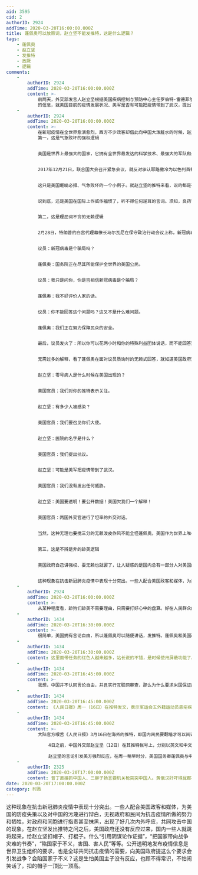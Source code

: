 ```yaml
---
aid: 3595
cid: 2
authorID: 2924
addTime: 2020-03-20T16:00:00.000Z
title: 蓬佩奥可以放厥词，赵立坚不能发推特，这是什么逻辑？
tags:
    - 蓬佩奥
    - 赵立坚
    - 发推特
    - 放厥
    - 逻辑
comments:
    -
        authorID: 2924
        addTime: 2020-03-20T16:00:00.000Z
        content: >-
            前两天，外交部发言人赵立坚根据美国疾病控制与预防中心主任罗伯特·雷德菲尔德“招供”
            的信息，就美国目前的疫情发展状况、美军是否有可能把疫情带到了武汉，提出了疑问和公开有关信息的要求。当赵立坚的推特还没有得到美国政府回应时，国内一些人立马发出了责难甚至辱骂，按照此类事件必定“里呼外应”的规律，美国国务院13日传召了中国驻美大使崔天凯，就赵立坚的推特发问提出了抗议。
    -
        authorID: 2924
        addTime: 2020-03-20T16:00:00.000Z
        content: >-
            在新冠疫情在全世界愈演愈烈，西方不少政客却借此向中国大泼脏水的时候，赵立坚发出的这个没有任何夸大渲染的要求再正当不过了。看看美国的高官政客们是怎么污蔑疫情中的中国吧，随便举一例子。3月6日，美国国务卿蓬佩奥在接受媒体采访时将新型冠状病毒称为“武汉冠状病毒”，并称由于中方不公开、不透明，美方获得的信息不完善，导致美方落后于疫情挑战。蓬佩奥在正式的媒体采访中不尊重世卫组织的决定，利用新冠病毒对中国和武汉污名化，中国政府和民间除了正常回应之外，没有任何过激反应，那些公知美粉们更是直接无视。现在赵立坚发个正常的推特，怎么在国内外引起这么大的反响？我想除了赵立坚的推特之问也许触及了美国或美军的核心要害之外，从逻辑上看，还有以下几个原因。
            第一，这是气急败坏的强权逻辑


            美国是世界上最强大的国家，它拥有全世界最发达的科学技术、最强大的军队和最高效的金融系统，独霸从经济、政治到科技、文化等各个领域的诸多好处，特别是冷战结束之初，它看谁不顺眼就制裁谁、谁不服就打谁，对敢于说不或者潜在竞争对手，轻则打压报复，重则颠覆政权、肢解国家。近年来，随着世界爱好和平力量的发展壮大，加之美国对霸权力量无限制利用引发世界公愤和自身削弱，其他力量对美国霸权行径的约束逐渐加强，美国在逐步控制其武力冲动的同时，加大了在其他领域的强权行动，表现在宣传舆论领域，就是调门越来越高，言论越来越出格。


            2017年12月21日，联合国大会召开紧急会议，就反对承认耶路撒冷为以色列首都的议案进行表决。在投票之前，特朗普威胁将切断对投赞成票国家的援助，美国常驻联合国代表黑莉发推特警告说：“美国将记下支持该决议国家的名字。”她还向180多个国家的代表发出“恐吓信”说：“特朗普总统将非常仔细地观看此次投票，并要求我向他报告所有投票反对我们的国家。我们将盯着有关这个问题的每一票。”当然，特朗普和黑莉的威胁无效，联合国大会以压倒性多数投票通过了这个决议。


            这只是美国睚眦必报、气急败坏的一个小例子。就赵立坚的推特来看，说的都是有根有据的大实话，就是真的戳中了美国的机密，也不用如此大动肝火。多大个事啊？就要传召大使。要知道作为美国国务卿的蓬佩奥，在接受媒体正式采访时将新型冠状病毒称为“武汉冠状病毒”，还将美国防疫不力的责任甩锅中国，我国外交部发言人也只是在有记者提问时，才将蓬佩奥的卑劣言行作了个定性而已。当然，赵立坚只是就事论事，实话实说，蓬佩奥则是信口雌黄，大放厥词，两者也不可同日而语。


            说到底，还是美国在国际上作威作福惯了，听不得任何逆耳的言词。须知，良药苦口，忠言逆耳，美国政府好好回答一下赵立坚的推特之问，而不是敷衍威吓，不但有利于抗击新冠疫情，还会大大改善美国的国际形象


            第二，这是理屈词不穷的无赖逻辑


            2月28日，特朗普的白宫代理幕僚长马尔瓦尼在保守政治行动会议上称，新冠病毒是民主党的“骗局”。当天，蓬佩奥在众议院就新冠病毒疫情接受质询时，被众议院议员连番追问此事。下面是一段有趣的对话。


            议员：新冠病毒是个骗局吗？


            蓬佩奥：国务院正在尽其所能保护全世界的美国公民。


            议员：我只是问你，你是否相信新冠病毒是个骗局？


            蓬佩奥：我不好评价人家的话。


            议员：你不能回答这个问题吗？这又不是什么难问题。


            蓬佩奥：我们正在努力保障民众的安全。


            最后，议员发火了：所以你可以花两小时和你的特殊利益团体说话，而不能回答这个生死攸关的问题，你真可耻！


            无需过多的解释，看了蓬佩奥在面对议员质询时的无赖式回答，就知道美国政府对赵立坚的推特之问会如何应对了。把赵立坚的推特之问和美国国务院官员的反应分解一下，也可以脑补出如下对话：


            赵立坚：零号病人是什么时候在美国出现的？


            美国官员：我们对你的推特表示关注。


            赵立坚：有多少人被感染？


            美国官员：我们要召见你们大使。


            赵立坚：医院的名字是什么？


            美国官员：我们提出抗议。


            赵立坚：可能是美军把疫情带到了武汉。


            美国官员：我们没有发出任何威胁。


            赵立坚：美国要透明！要公开数据！美国欠我们一个解释！


            美国官员：两国外交官进行了坦率的外交对话。


            当然，这种无理也要搅三分的无赖泼皮作风不能全怪蓬佩奥。美国作为世界上唯一拥有霸权的超级大国，一直把自己的需要当成了世界的真理，尤其是特朗普上台之后，“退群”、“耍赖”成了美国处理国际关系的主题词，根本没把国际社会和国际条约当回事，想约就约，想退就退，在应对疫情过程中采用这种无赖逻辑也不奇怪。


            第三，这是不辨是非的舔美逻辑


            美国政府自己讲强权、耍无赖也就罢了，让人疑惑的是国内总有一部分人对美国的立场无底线地支持、吹捧。近年来，在中国与西方的舆论场中，国内有一些人十分反常，西方不管做什么都对，中国不管做什么都错，在西方国家中，尤以美国为标杆，不辨黑白地跪舔美国成了他们的评判标准。


            这种现象在抗击新冠肺炎疫情中表现十分突出。一些人配合美国政客和媒体，为美国的防疫失策以及对中国的污蔑进行辩白，无视政府和民间为抗击疫情所做的努力和牺牲，对政府和同胞进行指责甚至抹黑，出现了好几次内外呼应，共同攻击中国的现象。在赵立坚发出推特之问之后，美国政府还没有反应过来，国内一些人就跳将起来，给赵立坚扣帽子、打棍子。什么“引用阴谋论作证据”，“把国家带向战争灾难的节奏”，“陷国家于不义，害国、害人民”等等。公开透明地发布疫情信息是世界卫生组织的要求，也是全球共同抗击疫情的需要，向美国政府提这么个要求会引发战争？会陷国家于不义？这是生怕美国主子没有反应，也顾不得常识，不怕闹笑话了，扣的帽子一顶比一顶高。
    -
        authorID: 2924
        addTime: 2020-03-20T16:00:00.000Z
        content: >-
            从某种程度看，舔狗们舔美不需要理由，只需要打好心中的盘算。好在人民群众的眼睛是雪亮的，随着国家的继续发展，舔美者们舔到最后只会舔得一无所有。
    -
        authorID: 1434
        addTime: 2020-03-20T16:30:00.000Z
        content: >-
            很简单，美国拥有言论自由，所以蓬佩奥可以随便讲话，发推特。蓬佩奥和美国政客也不可以在微博微信上随意发文，按照对等原则，赵立坚不可以随意发推特，但他在微博微信可以随便讲。赵立坚发推必须也一样尊重相当于“中国对待外国人使用中国社交网络审查标准”的标准，也就是说不可以攻击美国政府政策，不可以干涉美国国内事务，不可以发表未经美国政府核实的小道消息和网传，不可以指责总统特朗普。当然，如果蓬佩奥在微博可以随意发表他在推特发表的言论的话，那么赵立坚也可以。
    -
        authorID: 1434
        addTime: 2020-03-20T16:30:00.000Z
        content: 这里面带任务的红色人越来越多，站长说的不错，是时候使用屏蔽功能了。
    -
        authorID: 1434
        addTime: 2020-03-20T16:45:00.000Z
        content: >-
            我想，中国并不认同言论自由，并且实行互联网审查，那么为什么要求米国保证赵立坚的言论自由？难道这种不是双方的。我想，中国这时候再提入乡随俗，根据当地法规和政策享受言论自由有些可笑。你觉得你不保证美国人在华言论自由和新闻自由，为什么期待美国保护你的。
    -
        authorID: 1434
        addTime: 2020-03-20T16:45:00.000Z
        content: 《人民日报》周一（16日）在推特发文，表示军运会五外籍运动员患疟疾与新冠肺炎无关，无疑打脸外交部战狼发言人。
    -
        authorID: 1434
        addTime: 2020-03-20T16:45:00.000Z
        content: >-
            大陆官方喉舌《人民日报》3月16日在海外的推特，即国内网民要翻墙才可以阅读的美国社交媒体发文，标题是「金银潭医院：军运会五外籍运动员患疟疾与新冠肺炎无关」。内文指，近日一则「军运会期间五名外籍运动员因身患输入性传染病被送往武汉市金银潭医院」的旧闻引发热议，有网友提出新冠肺炎「零号病例」的猜测，对此，金银潭医院院长张定宇表示，五外籍运动员系患疟疾入院并得到妥善安置，与新冠肺炎无关。

                4日之前，中国外交部赵立坚（12日）在其推特帐号上，分别以英文和中文发表了措辞严厉的推文，公开指控「美军把疫情带到了武汉」，并要求美国政府作出解释及公开数据。
                
                赵立坚的言论引发美方强烈反应，在周一稍早时分，美国国务卿蓬佩奥与中共的外交事务主管、政治局委员杨洁篪通电话。国务院发言人奥特加斯表示「蓬佩奥3月16日与中国共产党中央外事工作委员会办公室主任杨洁篪通电话。蓬佩奥国务卿对中华人民共和国把对COVID-19疫情的怪罪推卸给美国的做法，表达美方的强烈反对。国务卿强调说，现在不是散布不实信息和荒诞谣言的时候，而是各国团结抗击共同威胁的时候。」
    -
        authorID: 2325
        addTime: 2020-03-20T17:00:00.000Z
        content: 普丁直接抓中国人、三胖子扬言要机关枪突突中国人。黄俄汉奸吓得屁都不放一个。
date: 2020-03-20T17:00:00.000Z
category: 时政
---
```


这种现象在抗击新冠肺炎疫情中表现十分突出。一些人配合美国政客和媒体，为美国的防疫失策以及对中国的污蔑进行辩白，无视政府和民间为抗击疫情所做的努力和牺牲，对政府和同胞进行指责甚至抹黑，出现了好几次内外呼应，共同攻击中国的现象。在赵立坚发出推特之问之后，美国政府还没有反应过来，国内一些人就跳将起来，给赵立坚扣帽子、打棍子。什么“引用阴谋论作证据”，“把国家带向战争灾难的节奏”，“陷国家于不义，害国、害人民”等等。公开透明地发布疫情信息是世界卫生组织的要求，也是全球共同抗击疫情的需要，向美国政府提这么个要求会引发战争？会陷国家于不义？这是生怕美国主子没有反应，也顾不得常识，不怕闹笑话了，扣的帽子一顶比一顶高。
